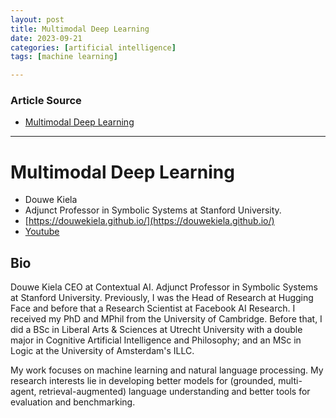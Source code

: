 ```yaml
---
layout: post
title: Multimodal Deep Learning
date: 2023-09-21
categories: [artificial intelligence]
tags: [machine learning]

---
```


### Article Source

* [Multimodal Deep Learning](https://www.youtube.com/watch?v=5vfIT5LOkR0w)

---

# Multimodal Deep Learning

* Douwe Kiela
* Adjunct Professor in Symbolic Systems at Stanford University.
* [https://douwekiela.github.io/](https://douwekiela.github.io/)
* [Youtube](https://www.youtube.com/watch?v=5vfIT5LOkR0)



## Bio

Douwe Kiela CEO at Contextual AI. Adjunct Professor in Symbolic Systems at Stanford University. Previously, I was the Head of Research at Hugging Face and before that a Research Scientist at Facebook AI Research. I received my PhD and MPhil from the University of Cambridge. Before that, I did a BSc in Liberal Arts & Sciences at Utrecht University with a double major in Cognitive Artificial Intelligence and Philosophy; and an MSc in Logic at the University of Amsterdam's ILLC.

My work focuses on machine learning and natural language processing. My research interests lie in developing better models for (grounded, multi-agent, retrieval-augmented) language understanding and better tools for evaluation and benchmarking. 